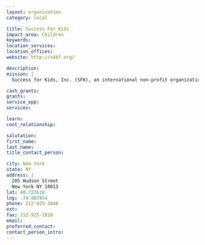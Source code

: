 ```yaml
---
layout: organization
category: local

title: Success For Kids
impact_area: Children
keywords: 
location_services: 
location_offices: 
website: http://s4kf.org/

description: 
mission: |
  Success for Kids, Inc. (SFK), an international non-profit organization, is dedicated to empowering at-risk children and adolescents to become resilient, productive citizens by delivering innovative research-based programs that enhance four personal strengths (interpersonal skills, emotional intelligence, problem solving skills and self-sufficiency) and give students a greater sense of purpose in their lives. With a dedicated staff of more than 100, SFK is the largest international social emotional learning organization in the world. Since its inception in 2001, SFK has provided more than $25 million in programmatic support impacting more than 60,000 children and adolescents. SFK is a 501(c) (3), tax-exempt organization.

cash_grants: 
grants: 
service_opp: 
services: 

learn: 
cont_relationship: 

salutation: 
first_name: 
last_name: 
title_contact_person: 

city: New York
state: NY
address: |
  205 Hudson Street     
  New York NY 10013
lat: 40.723618
lng: -74.007954
phone: 212-925-1848
ext: 
fax: 212-925-1819
email: 
preferred_contact: 
contact_person_intro: 
---
```

